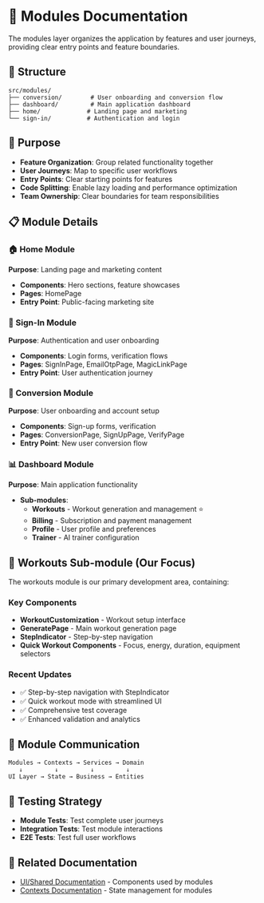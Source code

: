 # 🎯 Modules Documentation

The modules layer organizes the application by features and user journeys, providing clear entry points and feature boundaries.

## 📁 Structure

```
src/modules/
├── conversion/        # User onboarding and conversion flow
├── dashboard/         # Main application dashboard
├── home/             # Landing page and marketing
└── sign-in/          # Authentication and login
```

## 🎯 Purpose

- **Feature Organization**: Group related functionality together
- **User Journeys**: Map to specific user workflows
- **Entry Points**: Clear starting points for features
- **Code Splitting**: Enable lazy loading and performance optimization
- **Team Ownership**: Clear boundaries for team responsibilities

## 📋 Module Details

### 🏠 Home Module
**Purpose**: Landing page and marketing content
- **Components**: Hero sections, feature showcases
- **Pages**: HomePage
- **Entry Point**: Public-facing marketing site

### 🔐 Sign-In Module
**Purpose**: Authentication and user onboarding
- **Components**: Login forms, verification flows
- **Pages**: SignInPage, EmailOtpPage, MagicLinkPage
- **Entry Point**: User authentication journey

### 🎯 Conversion Module
**Purpose**: User onboarding and account setup
- **Components**: Sign-up forms, verification
- **Pages**: ConversionPage, SignUpPage, VerifyPage
- **Entry Point**: New user conversion flow

### 📊 Dashboard Module
**Purpose**: Main application functionality
- **Sub-modules**:
  - **Workouts** - Workout generation and management ⭐
  - **Billing** - Subscription and payment management
  - **Profile** - User profile and preferences
  - **Trainer** - AI trainer configuration

## 🎯 Workouts Sub-module (Our Focus)

The workouts module is our primary development area, containing:

### Key Components
- **WorkoutCustomization** - Workout setup interface
- **GeneratePage** - Main workout generation page
- **StepIndicator** - Step-by-step navigation
- **Quick Workout Components** - Focus, energy, duration, equipment selectors

### Recent Updates
- ✅ Step-by-step navigation with StepIndicator
- ✅ Quick workout mode with streamlined UI
- ✅ Comprehensive test coverage
- ✅ Enhanced validation and analytics

## 🔄 Module Communication

```
Modules → Contexts → Services → Domain
   ↓         ↓         ↓         ↓
UI Layer → State → Business → Entities
```

## 🧪 Testing Strategy

- **Module Tests**: Test complete user journeys
- **Integration Tests**: Test module interactions
- **E2E Tests**: Test full user workflows

## 🔗 Related Documentation

- [UI/Shared Documentation](../ui/shared/README.md) - Components used by modules
- [Contexts Documentation](../contexts/README.md) - State management for modules 